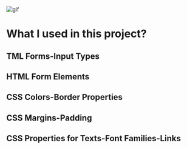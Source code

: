 ![gif](/img/Netflix.gif)


# What I used in this project?

## TML Forms-Input Types

## HTML Form Elements

## CSS Colors-Border Properties

## CSS Margins-Padding

## CSS Properties for Texts-Font Families-Links
